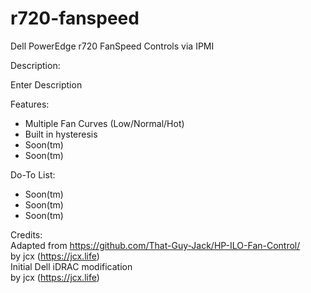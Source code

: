 # r720-fanspeed
Dell PowerEdge r720 FanSpeed Controls via IPMI

Description:

Enter Description

Features:
* Multiple Fan Curves (Low/Normal/Hot)
* Built in hysteresis
* Soon(tm)
* Soon(tm)

Do-To List:
* Soon(tm)
* Soon(tm)
* Soon(tm)

Credits:<br>
Adapted from https://github.com/That-Guy-Jack/HP-ILO-Fan-Control/<br>
by jcx (https://jcx.life)<br>
Initial Dell iDRAC modification<br>
by jcx (https://jcx.life)<br>